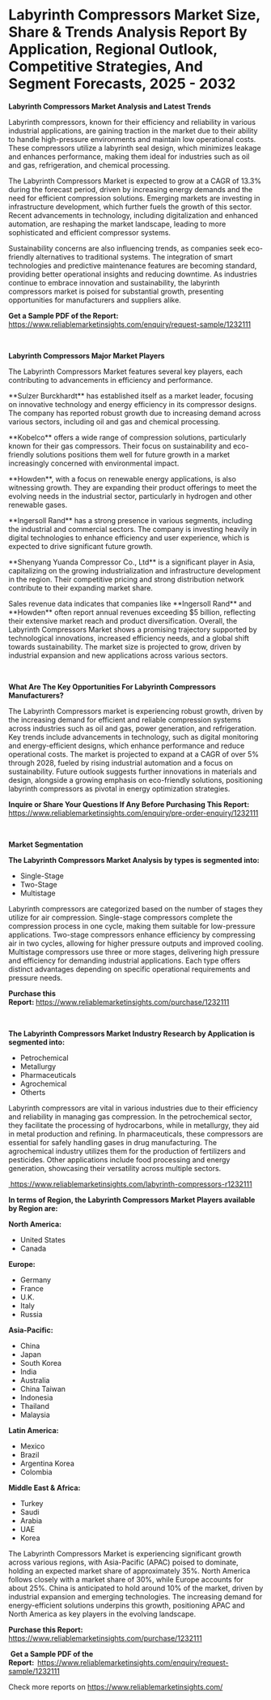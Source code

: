 <p><h1>Labyrinth Compressors Market Size, Share & Trends Analysis Report By Application, Regional Outlook, Competitive Strategies, And Segment Forecasts, 2025 - 2032</h1></p><p><strong>Labyrinth Compressors Market Analysis and Latest Trends</strong></p>
<p><p>Labyrinth compressors, known for their efficiency and reliability in various industrial applications, are gaining traction in the market due to their ability to handle high-pressure environments and maintain low operational costs. These compressors utilize a labyrinth seal design, which minimizes leakage and enhances performance, making them ideal for industries such as oil and gas, refrigeration, and chemical processing.</p><p>The Labyrinth Compressors Market is expected to grow at a CAGR of 13.3% during the forecast period, driven by increasing energy demands and the need for efficient compression solutions. Emerging markets are investing in infrastructure development, which further fuels the growth of this sector. Recent advancements in technology, including digitalization and enhanced automation, are reshaping the market landscape, leading to more sophisticated and efficient compressor systems.</p><p>Sustainability concerns are also influencing trends, as companies seek eco-friendly alternatives to traditional systems. The integration of smart technologies and predictive maintenance features are becoming standard, providing better operational insights and reducing downtime. As industries continue to embrace innovation and sustainability, the labyrinth compressors market is poised for substantial growth, presenting opportunities for manufacturers and suppliers alike.</p></p>
<p><strong>Get a Sample PDF of the Report:&nbsp;</strong> <a href="https://www.reliablemarketinsights.com/enquiry/request-sample/1232111?utm_campaign=2181&utm_medium=2&utm_source=Github&utm_content=ia&utm_term=11042025&utm_id=labyrinth-compressors">https://www.reliablemarketinsights.com/enquiry/request-sample/1232111</a></p>
<p>&nbsp;</p>
<p><strong>Labyrinth Compressors Major Market Players</strong></p>
<p><p>The Labyrinth Compressors Market features several key players, each contributing to advancements in efficiency and performance. </p><p>**Sulzer Burckhardt** has established itself as a market leader, focusing on innovative technology and energy efficiency in its compressor designs. The company has reported robust growth due to increasing demand across various sectors, including oil and gas and chemical processing. </p><p>**Kobelco** offers a wide range of compression solutions, particularly known for their gas compressors. Their focus on sustainability and eco-friendly solutions positions them well for future growth in a market increasingly concerned with environmental impact. </p><p>**Howden**, with a focus on renewable energy applications, is also witnessing growth. They are expanding their product offerings to meet the evolving needs in the industrial sector, particularly in hydrogen and other renewable gases. </p><p>**Ingersoll Rand** has a strong presence in various segments, including the industrial and commercial sectors. The company is investing heavily in digital technologies to enhance efficiency and user experience, which is expected to drive significant future growth.</p><p>**Shenyang Yuanda Compressor Co., Ltd** is a significant player in Asia, capitalizing on the growing industrialization and infrastructure development in the region. Their competitive pricing and strong distribution network contribute to their expanding market share.</p><p>Sales revenue data indicates that companies like **Ingersoll Rand** and **Howden** often report annual revenues exceeding $5 billion, reflecting their extensive market reach and product diversification. Overall, the Labyrinth Compressors Market shows a promising trajectory supported by technological innovations, increased efficiency needs, and a global shift towards sustainability. The market size is projected to grow, driven by industrial expansion and new applications across various sectors.</p></p>
<p>&nbsp;</p>
<p><strong>What Are The Key Opportunities For Labyrinth Compressors Manufacturers?</strong></p>
<p><p>The Labyrinth Compressors market is experiencing robust growth, driven by the increasing demand for efficient and reliable compression systems across industries such as oil and gas, power generation, and refrigeration. Key trends include advancements in technology, such as digital monitoring and energy-efficient designs, which enhance performance and reduce operational costs. The market is projected to expand at a CAGR of over 5% through 2028, fueled by rising industrial automation and a focus on sustainability. Future outlook suggests further innovations in materials and design, alongside a growing emphasis on eco-friendly solutions, positioning labyrinth compressors as pivotal in energy optimization strategies.</p></p>
<p><strong>Inquire or Share Your Questions If Any Before Purchasing This Report:</strong> <a href="https://www.reliablemarketinsights.com/enquiry/pre-order-enquiry/1232111?utm_campaign=2181&utm_medium=2&utm_source=Github&utm_content=ia&utm_term=11042025&utm_id=labyrinth-compressors">https://www.reliablemarketinsights.com/enquiry/pre-order-enquiry/1232111</a></p>
<p>&nbsp;</p>
<p><strong>Market Segmentation</strong></p>
<p><strong>The Labyrinth Compressors Market Analysis by types is segmented into:</strong></p>
<p><ul><li>Single-Stage</li><li>Two-Stage</li><li>Multistage</li></ul></p>
<p><p>Labyrinth compressors are categorized based on the number of stages they utilize for air compression. Single-stage compressors complete the compression process in one cycle, making them suitable for low-pressure applications. Two-stage compressors enhance efficiency by compressing air in two cycles, allowing for higher pressure outputs and improved cooling. Multistage compressors use three or more stages, delivering high pressure and efficiency for demanding industrial applications. Each type offers distinct advantages depending on specific operational requirements and pressure needs.</p></p>
<p><strong>Purchase this Report:&nbsp;</strong><a href="https://www.reliablemarketinsights.com/purchase/1232111?utm_campaign=2181&utm_medium=2&utm_source=Github&utm_content=ia&utm_term=11042025&utm_id=labyrinth-compressors">https://www.reliablemarketinsights.com/purchase/1232111</a></p>
<p>&nbsp;</p>
<p><strong>The Labyrinth Compressors Market Industry Research by Application is segmented into:</strong></p>
<p><ul><li>Petrochemical</li><li>Metallurgy</li><li>Pharmaceuticals</li><li>Agrochemical</li><li>Otherts</li></ul></p>
<p><p>Labyrinth compressors are vital in various industries due to their efficiency and reliability in managing gas compression. In the petrochemical sector, they facilitate the processing of hydrocarbons, while in metallurgy, they aid in metal production and refining. In pharmaceuticals, these compressors are essential for safely handling gases in drug manufacturing. The agrochemical industry utilizes them for the production of fertilizers and pesticides. Other applications include food processing and energy generation, showcasing their versatility across multiple sectors.</p></p>
<p><a href="https://www.reliablemarketinsights.com/labyrinth-compressors-r1232111?utm_campaign=2181&utm_medium=2&utm_source=Github&utm_content=ia&utm_term=11042025&utm_id=labyrinth-compressors">&nbsp;https://www.reliablemarketinsights.com/labyrinth-compressors-r1232111</a></p>
<p><strong>In terms of Region, the Labyrinth Compressors Market Players available by Region are:</strong></p>
<p>
    <p> <strong> North America: </strong>
        <ul>
            <li>United States</li>
            <li>Canada</li>
        </ul>
        </p> 
    <p> <strong> Europe: </strong>
        <ul>
            <li>Germany</li>
            <li>France</li>
            <li>U.K.</li>
            <li>Italy</li>
            <li>Russia</li>
        </ul>
        </p> 
    <p> <strong> Asia-Pacific: </strong>
        <ul>
            <li>China</li>
            <li>Japan</li>
            <li>South Korea</li>
            <li>India</li>
            <li>Australia</li>
            <li>China Taiwan</li>
            <li>Indonesia</li>
            <li>Thailand</li>
            <li>Malaysia</li>
        </ul>
        </p> 
    <p> <strong> Latin America: </strong>
        <ul>
            <li>Mexico</li>
            <li>Brazil</li>
            <li>Argentina Korea</li>
            <li>Colombia</li>
        </ul>
        </p> 
    <p> <strong> Middle East & Africa: </strong>
        <ul>
            <li>Turkey</li>
            <li>Saudi</li>
            <li>Arabia</li>
            <li>UAE</li>
            <li>Korea</li>
        </ul>
    </p>
    </p>
<p><p>The Labyrinth Compressors Market is experiencing significant growth across various regions, with Asia-Pacific (APAC) poised to dominate, holding an expected market share of approximately 35%. North America follows closely with a market share of 30%, while Europe accounts for about 25%. China is anticipated to hold around 10% of the market, driven by industrial expansion and emerging technologies. The increasing demand for energy-efficient solutions underpins this growth, positioning APAC and North America as key players in the evolving landscape.</p></p>
<p><strong>Purchase this Report: </strong><a href="https://www.reliablemarketinsights.com/purchase/1232111?utm_campaign=2181&utm_medium=2&utm_source=Github&utm_content=ia&utm_term=11042025&utm_id=labyrinth-compressors">https://www.reliablemarketinsights.com/purchase/1232111</a></p>
<p>&nbsp;<strong>Get a Sample PDF of the Report:&nbsp;&nbsp;</strong><a href="https://www.reliablemarketinsights.com/enquiry/request-sample/1232111?utm_campaign=2181&utm_medium=2&utm_source=Github&utm_content=ia&utm_term=11042025&utm_id=labyrinth-compressors">https://www.reliablemarketinsights.com/enquiry/request-sample/1232111</a></p>
<p><strong></strong></p>
<p>Check more reports on <a href="https://www.reliablemarketinsights.com/?utm_campaign=2181&utm_medium=2&utm_source=Github&utm_content=ia&utm_term=11042025&utm_id=labyrinth-compressors">https://www.reliablemarketinsights.com/</a></p>